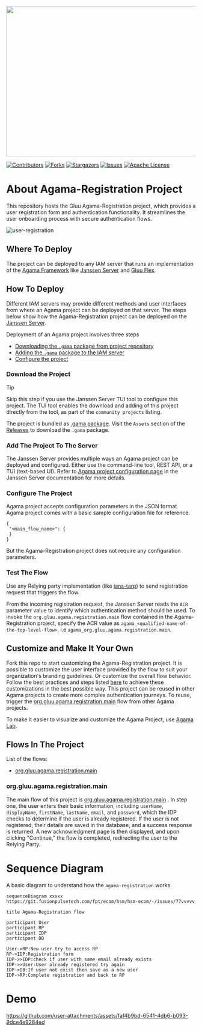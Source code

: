 <p>
 <img width="600" height="400" src="https://github.com/user-attachments/assets/eaf335b4-2d08-40fe-aa8e-05616098366d">
</p>

[![Contributors][contributors-shield]](contributors-url)
[![Forks][forks-shield]](forks-url)
[![Stargazers][stars-shield]](stars-url)
[![Issues][issues-shield]](issues-url)
[![Apache License][license-shield]](license-url)
 
# About Agama-Registration Project

This repository hosts the Gluu Agama-Registration project, which provides a user registration form and authentication functionality. It streamlines the user onboarding process with secure authentication flows.

![user-registration](https://github.com/user-attachments/assets/70c63e30-c9ac-4fdf-b9bf-262a4ccdf29b)

## Where To Deploy

The project can be deployed to any IAM server that runs an implementation of 
the [Agama Framework](https://docs.jans.io/head/agama/introduction/) like 
[Janssen Server](https://jans.io) and [Gluu Flex](https://gluu.org/flex/).

## How To Deploy

Different IAM servers may provide different methods and 
user interfaces from where an Agama project can be deployed on that server. 
The steps below show how the Agama-Registration project can be deployed on the 
[Janssen Server](https://jans.io). 

Deployment of an Agama project involves three steps

- [Downloading the `.gama` package from project repository](#download-the-project)
- [Adding the `.gama` package to the IAM server](#add-the-project-to-the-server)
- [Configure the project](#configure-the-project)


### Download the Project

> [!TIP]
> Skip this step if you use the Janssen Server TUI tool to 
> configure this project. The TUI tool enables the download and adding of this 
> project directly from the tool, as part of the `community projects` listing. 

The project is bundled as 
[.gama package](https://docs.jans.io/head/agama/gama-format/). 
Visit the `Assets` section of the 
[Releases](https://github.com/GluuFederation/agama-registration/releases) to download 
the `.gama` package.

### Add The Project To The Server

 The Janssen Server provides multiple ways an Agama project can be 
 deployed and configured. Either use the command-line tool, REST API, or a 
 TUI (text-based UI). Refer to 
 [Agama project configuration page](https://docs.jans.io/head/admin/config-guide/auth-server-config/agama-project-configuration/) in the Janssen Server documentation for more 
 details.

### Configure The Project

Agama project accepts configuration parameters in the JSON format. Agama 
project comes with a basic sample configuration file for reference.
 ```
{
  "<main_flow_name>": {
  }
}
 ```

But the Agama-Registration project does not require any configuration parameters.


### Test The Flow

Use any Relying party implementation (like [jans-tarp](https://github.com/JanssenProject/jans/tree/main/demos/jans-tarp)) to send registration request that triggers the flow.

From the incoming registration request, the Janssen Server reads the `ACR` 
parameter value to identify which authentication method should be used. 
To invoke the `org.gluu.agama.registration.main` flow contained in the  Agama-Registration project, 
specify the ACR value as `agama_<qualified-name-of-the-top-level-flow>`, 
i.e  `agama_org.gluu.agama.registration.main`.

## Customize and Make It Your Own

Fork this repo to start customizing the Agama-Registration project. It is possible to 
customize the user interface provided by the flow to suit your organization's 
branding guidelines. Or customize the overall flow behavior. Follow the best 
practices and steps listed [here](https://docs.jans.io/head/admin/developer/agama/agama-best-practices/#project-reuse-and-customizations)
to achieve these customizations in the best possible way.
This project can be reused in other Agama projects to create more complex
authentication journeys. To reuse, trigger the 
[org.gluu.agama.registration.main](#orggluuagamaregistrationmain) flow from other Agama projects.

To make it easier to visualize and customize the Agama Project, use
[Agama Lab](https://cloud.gluu.org/agama-lab/login).

## Flows In The Project

List of the flows: 

- [org.gluu.agama.registration.main](#orggluuagamaregistrationmain)

### org.gluu.agama.registration.main

The main flow of this project is [org.gluu.agama.registration.main](./code/org.gluu.agama.registration.main.flow) .
In step one, the user enters their basic information, including `userName`, `displayName`, `firstName`, `lastName`, `email`, and `password`, which the IDP checks to determine if the user is already registered. If the user is not registered, their details are saved in the database, and a success response is returned. A new acknowledgment page is then displayed, and upon clicking "Continue," the flow is completed, redirecting the user to the Relying Party.

# Sequence Diagram

A basic diagram to understand how the `agama-registration` works.
```mermaid
sequenceDiagram xxxxx    https://git.fusionpulsetech.com/fpt/ecom/hsm/hsm-ecom/-/issues/77vvvvv

title Agama-Registration flow

participant User
participant RP
participant IDP
participant DB

User->RP:New user try to access RP
RP->IDP:Registration form
IDP->>IDP:check if user with same email already exists
IDP->>User:User already registered try again
IDP->DB:If user not exist then save as a new user
IDP->RP:Complete registration and back to RP

```

# Demo


https://github.com/user-attachments/assets/faf4b9bd-6541-4db6-b093-9dce4e9284ed





 <!-- This are stats url reference for this repository -->
[contributors-shield]: https://img.shields.io/github/contributors/GluuFederation/agama-registration.svg?style=for-the-badge
[contributors-url]: https://github.com/GluuFederation/agama-registration/graphs/contributors
[forks-shield]: https://img.shields.io/github/forks/GluuFederation/agama-registration.svg?style=for-the-badge
[forks-url]: https://github.com/GluuFederation/agama-registration/network/members
[stars-shield]: https://img.shields.io/github/stars/GluuFederation/agama-registration?style=for-the-badge
[stars-url]: https://github.com/GluuFederation/agama-registration/stargazers
[issues-shield]: https://img.shields.io/github/issues/GluuFederation/agama-registration.svg?style=for-the-badge
[issues-url]: https://github.com/GluuFederation/agama-registration/issues
[license-shield]: https://img.shields.io/github/license/GluuFederation/agama-registration.svg?style=for-the-badge
[license-url]: https://github.com/GluuFederation/agama-registration/blob/main/LICENSE
